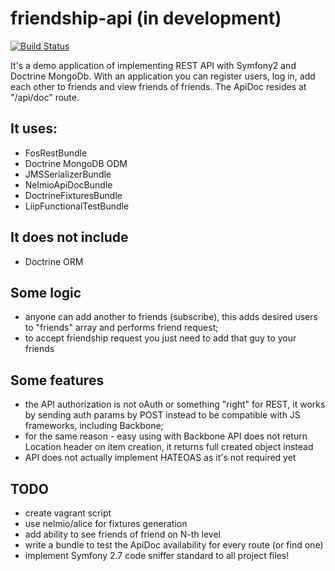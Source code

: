 # friendship-api (in development)
[![Build Status](https://travis-ci.org/nazar256/friendship-api.svg)](https://travis-ci.org/nazar256/friendship-api)

It's a demo application of implementing REST API with Symfony2 and Doctrine MongoDb. 
With an application you can register users, log in, add each other to friends and view friends of friends. 
The ApiDoc resides at "/api/doc" route.

## It uses:
* FosRestBundle
* Doctrine MongoDB ODM
* JMSSerializerBundle
* NelmioApiDocBundle
* DoctrineFixturesBundle
* LiipFunctionalTestBundle

## It does not include
* Doctrine ORM

## Some logic
* anyone can add another to friends (subscribe), this adds desired users to 
"friends" array and performs friend request;
* to accept friendship request you just need to add that guy to your friends

## Some features
* the API authorization is not oAuth or something "right" for REST, it works by sending auth params by POST 
instead to be compatible with JS frameworks, including Backbone;
* for the same reason - easy using with Backbone API does not return Location 
header on item creation, it returns full created object instead
* API does not actually implement HATEOAS as it's not required yet

## TODO
* create vagrant script
* use nelmio/alice for fixtures generation
* add ability to see friends of friend on N-th level
* write a bundle to test the ApiDoc availability for every route (or find one)
* implement Symfony 2.7 code sniffer standard to all project files!